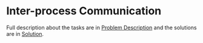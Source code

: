 # Inter-process Communication

Full description about the tasks are in [Problem Description](https://github.com/Shukti042/Operating-System/blob/master/Inter-process%20Communication/Problem%20Specifications.pdf) and the solutions are in [Solution](https://github.com/Shukti042/Operating-System/tree/master/Inter-process%20Communication/Solution). 

